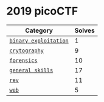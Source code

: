 # 2019 picoCTF

| Category                   | Solves |
|------------------------|--------|
| [`binary exploitation`](binaryexploitation.md)   | 1     |
| [`crytography`](cryptography.md)   | 9     |
| [`forensics`](forensics.md)           | 10    |
| [`general skills`](generalskills.md)           | 17    |
| [`rev`](rev.md)           | 11    |
| [`web`](web.md)           | 5    |
